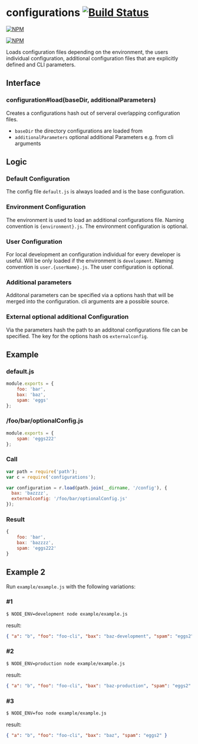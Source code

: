 configurations [![Build Status](https://travis-ci.org/zaphod1984/configurations.png)](https://travis-ci.org/zaphod1984/configurations)
=======

[![NPM](https://nodei.co/npm/configurations.png)](https://nodei.co/npm/configurations/)

[![NPM](https://nodei.co/npm-dl/configurations.png?months=3)](https://nodei.co/npm/configurations/)

Loads configuration files depending on the environment, the users individual configuration, additional configuration files that are explicitly defined and CLI parameters.

## Interface

### configuration#load(baseDir, additionalParameters)

Creates a configurations hash out of serveral overlapping configuration files.

* `baseDir` the directory configurations are loaded from
* `additionalParameters` optional additional Parameters e.g. from cli arguments

## Logic

### Default Configuration

The config file `default.js` is always loaded and is the base configuration.

### Environment Configuration

The environment is used to load an additional configurations file.
Naming convention is `{environment}.js`.
The environment configuration is optional.

### User Configuration

For local development an configuration individual for every developer is useful.
Will be only loaded if the environment is `development`.
Naming convention is `user.{userName}.js`.
The user configuration is optional.

### Additional parameters

Additonal parameters can be specified via a options hash that will be merged into the configuration.
cli arguments are a possible source.

### External optional additional Configuration

Via the parameters hash the path to an additonal configurations file can be specified.
The key for the options hash os `externalconfig`.

## Example

### default.js
````javascript
module.exports = {
    foo: 'bar',
    bax: 'baz',
    spam: 'eggs'
};
````

### /foo/bar/optionalConfig.js

````javascript
module.exports = {
    spam: 'eggs222'
};
````

### Call

````javascript
var path = require('path');
var c = require('configurations');

var configuration = r.load(path.join(__dirname, '/config'), {
  bax: 'bazzzz',
  externalconfig: '/foo/bar/optionalConfig.js'
});
````

### Result 
````javascript
{
    foo: 'bar',
    bax: 'bazzzz',
    spam: 'eggs222'
}
````
## Example 2

Run `example/example.js` with the following variations:

### #1

````bash
$ NODE_ENV=development node example/example.js
````

result:
````json
{ "a": "b", "foo": "foo-cli", "bax": "baz-development", "spam": "eggs2" }
````

### #2

````bash
$ NODE_ENV=production node example/example.js
````

result:
````json
{ "a": "b", "foo": "foo-cli", "bax": "baz-production", "spam": "eggs2" }
````

### #3

````bash
$ NODE_ENV=foo node example/example.js
````

result:
````json
{ "a": "b", "foo": "foo-cli", "bax": "baz", "spam": "eggs2" }
````
